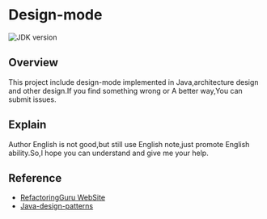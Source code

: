 # Design-mode
![JDK version](https://img.shields.io/badge/JDK-1.8-green)
## Overview
This project include design-mode implemented in Java,architecture design and other design.If you find something wrong 
or A better way,You can submit issues.


## Explain
Author English is not good,but still use English note,just promote English ability.So,I hope you can understand and give
me your help.

## Reference
* [RefactoringGuru WebSite](https://refactoringguru.cn/)
* [Java-design-patterns](https://github.com/iluwatar/java-design-patterns)